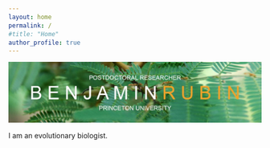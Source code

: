 ```yaml
---
layout: home
permalink: /
#title: "Home"
author_profile: true
---
```


![](/assets/images/Ben_banner-1024x245.jpg)

I am an evolutionary biologist.
